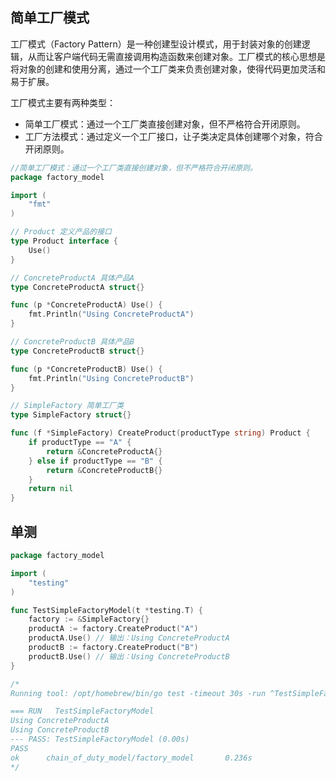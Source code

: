 ## 简单工厂模式

工厂模式（Factory Pattern）是一种创建型设计模式，用于封装对象的创建逻辑，从而让客户端代码无需直接调用构造函数来创建对象。工厂模式的核心思想是将对象的创建和使用分离，通过一个工厂类来负责创建对象，使得代码更加灵活和易于扩展。

工厂模式主要有两种类型：

- 简单工厂模式：通过一个工厂类直接创建对象，但不严格符合开闭原则。
- 工厂方法模式：通过定义一个工厂接口，让子类决定具体创建哪个对象，符合开闭原则。


```go
//简单工厂模式：通过一个工厂类直接创建对象，但不严格符合开闭原则。
package factory_model

import (
	"fmt"
)

// Product 定义产品的接口
type Product interface {
	Use()
}

// ConcreteProductA 具体产品A
type ConcreteProductA struct{}

func (p *ConcreteProductA) Use() {
	fmt.Println("Using ConcreteProductA")
}

// ConcreteProductB 具体产品B
type ConcreteProductB struct{}

func (p *ConcreteProductB) Use() {
	fmt.Println("Using ConcreteProductB")
}

// SimpleFactory 简单工厂类
type SimpleFactory struct{}

func (f *SimpleFactory) CreateProduct(productType string) Product {
	if productType == "A" {
		return &ConcreteProductA{}
	} else if productType == "B" {
		return &ConcreteProductB{}
	}
	return nil
}

```

## 单测
```go
package factory_model

import (
	"testing"
)

func TestSimpleFactoryModel(t *testing.T) {
	factory := &SimpleFactory{}
	productA := factory.CreateProduct("A")
	productA.Use() // 输出：Using ConcreteProductA
	productB := factory.CreateProduct("B")
	productB.Use() // 输出：Using ConcreteProductB
}

/*
Running tool: /opt/homebrew/bin/go test -timeout 30s -run ^TestSimpleFactoryModel$ chain_of_duty_model/factory_model

=== RUN   TestSimpleFactoryModel
Using ConcreteProductA
Using ConcreteProductB
--- PASS: TestSimpleFactoryModel (0.00s)
PASS
ok      chain_of_duty_model/factory_model       0.236s
*/

```